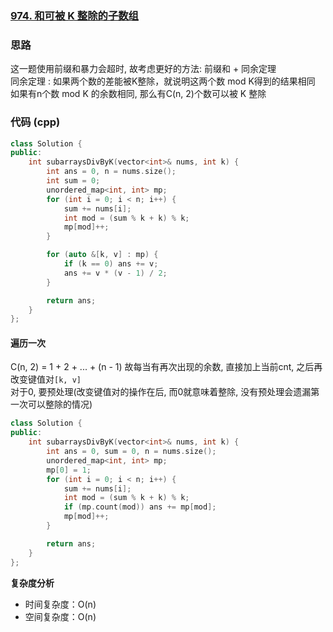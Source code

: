 ### [974. 和可被 K 整除的子数组](https://leetcode.cn/problems/subarray-sums-divisible-by-k/)
### 思路
这一题使用前缀和暴力会超时, 故考虑更好的方法: 前缀和 + 同余定理  
同余定理 : 如果两个数的差能被K整除，就说明这两个数 mod K得到的结果相同  
如果有n个数 mod K 的余数相同, 那么有C(n, 2)个数可以被 K 整除
### 代码 (cpp)
```cpp
class Solution {
public:
    int subarraysDivByK(vector<int>& nums, int k) {
        int ans = 0, n = nums.size();
        int sum = 0;
        unordered_map<int, int> mp;
        for (int i = 0; i < n; i++) {
            sum += nums[i];
            int mod = (sum % k + k) % k;
            mp[mod]++;
        }

        for (auto &[k, v] : mp) {
            if (k == 0) ans += v;
            ans += v * (v - 1) / 2;
        }

        return ans;
    }
};
```
#### 遍历一次
C(n, 2) = 1 + 2 + ... + (n - 1)
故每当有再次出现的余数, 直接加上当前cnt, 之后再改变键值对`[k, v]`  
对于0, 要预处理(改变键值对的操作在后, 而0就意味着整除, 没有预处理会遗漏第一次可以整除的情况)
```c++
class Solution {
public:
    int subarraysDivByK(vector<int>& nums, int k) {
        int ans = 0, sum = 0, n = nums.size();
        unordered_map<int, int> mp;
        mp[0] = 1;
        for (int i = 0; i < n; i++) {
            sum += nums[i];
            int mod = (sum % k + k) % k;
            if (mp.count(mod)) ans += mp[mod];
            mp[mod]++;
        }

        return ans;
    }
};
```
**复杂度分析**
- 时间复杂度：O(n)
- 空间复杂度：O(n)
